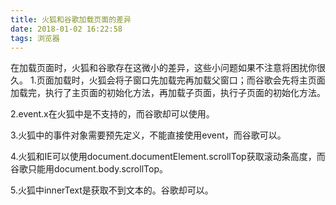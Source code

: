 ```yaml
---
title: 火狐和谷歌加载页面的差异
date: 2018-01-02 16:22:58
tags: 浏览器
---
```

在加载页面时，火狐和谷歌存在这微小的差异，这些小问题如果不注意将困扰你很久。
1.页面加载时，火狐会将子窗口先加载完再加载父窗口；而谷歌会先将主页面加载完，执行了主页面的初始化方法，再加载子页面，执行子页面的初始化方法。

2.event.x在火狐中是不支持的，而谷歌却可以使用。
<!-- more -->
3.火狐中的事件对象需要预先定义，不能直接使用event，而谷歌可以。

4.火狐和IE可以使用document.documentElement.scrollTop获取滚动条高度，而谷歌只能用document.body.scrollTop。

5.火狐中innerText是获取不到文本的。谷歌却可以。